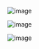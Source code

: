 ![image](https://github.com/user-attachments/assets/93c3fff6-6201-4877-8ea5-016bbeb91ed9)

![image](https://github.com/user-attachments/assets/8617ebad-65c6-4bc0-80fe-cf089104817b)

![image](https://github.com/user-attachments/assets/10e5e9c8-1dfa-4239-aea6-f75ffff3295c)
